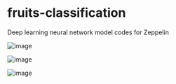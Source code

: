 # fruits-classification
Deep learning neural network model codes for Zeppelin

![image](https://github.com/smtakn44/fruits-classification/assets/96833901/a3cf8f3b-74d2-4bbc-b359-6d4b457bf60f)

![image](https://github.com/smtakn44/fruits-classification/assets/96833901/04c02515-f2b0-4085-afd2-acfbfd5d38ea)

![image](https://github.com/smtakn44/fruits-classification/assets/96833901/36010c7e-823f-4e45-9968-3dfcd72ce89c)
